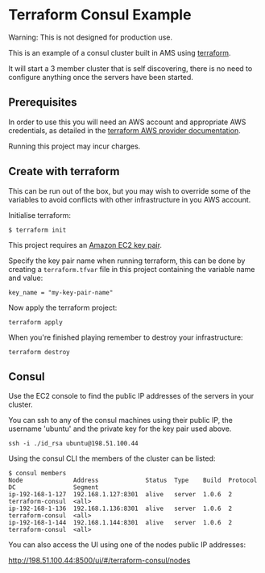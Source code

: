 # Terraform Consul Example

Warning: This is not designed for production use.

This is an example of a consul cluster built in AMS using [terraform](https://www.terraform.io).

It will start a 3 member cluster that is self discovering, there is no need to configure anything once the servers have
been started.

## Prerequisites

In order to use this you will need an AWS account and appropriate AWS credentials, as detailed in the
[terraform AWS provider documentation](https://www.terraform.io/docs/providers/aws/index.html).

Running this project may incur charges.

## Create with terraform

This can be run out of the box, but you may wish to override some of the variables to avoid conflicts with other
infrastructure in you AWS account.

Initialise terraform:

```
$ terraform init
```

This project requires an [Amazon EC2 key pair](https://docs.aws.amazon.com/AWSEC2/latest/UserGuide/ec2-key-pairs.html).

Specify the key pair name when running terraform, this can be done by creating a `terraform.tfvar` file in this project
containing the variable name and value:

```
key_name = "my-key-pair-name"
```

Now apply the terraform project:

```
terraform apply
```

When you're finished playing remember to destroy your infrastructure:

```
terraform destroy
```

## Consul

Use the EC2 console to find the public IP addresses of the servers in your cluster.

You can ssh to any of the consul machines using their public IP, the username 'ubuntu' and the private key for the key
pair used above.

```
ssh -i ./id_rsa ubuntu@198.51.100.44
```

Using the consul CLI the members of the cluster can be listed:

```
$ consul members
Node              Address             Status  Type    Build  Protocol  DC                Segment
ip-192-168-1-127  192.168.1.127:8301  alive   server  1.0.6  2         terraform-consul  <all>
ip-192-168-1-136  192.168.1.136:8301  alive   server  1.0.6  2         terraform-consul  <all>
ip-192-168-1-144  192.168.1.144:8301  alive   server  1.0.6  2         terraform-consul  <all>
```

You can also access the UI using one of the nodes public IP addresses:

http://198.51.100.44:8500/ui/#/terraform-consul/nodes